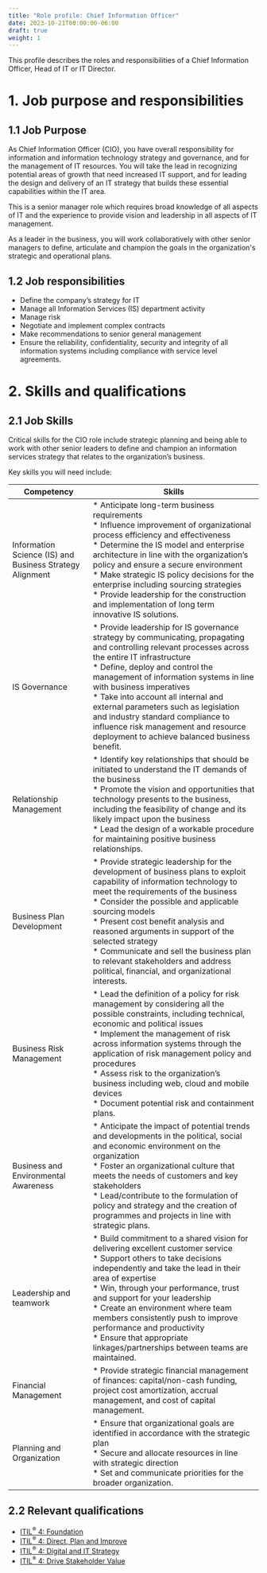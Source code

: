 ```yaml
---
title: "Role profile: Chief Information Officer"
date: 2023-10-21T00:00:00-06:00
draft: true
weight: 1
---
```


This profile describes the roles and responsibilities of a Chief Information Officer, Head of IT or IT Director.

# 1. Job purpose and responsibilities
## 1.1 Job Purpose
As Chief Information Officer (CIO), you have overall responsibility for information and information technology strategy and governance, and for the management of IT resources. You will take the lead in recognizing potential areas of growth that need increased IT support, and for leading the design and delivery of an IT strategy that builds these essential capabilities within the IT area.

This is a senior manager role which requires broad knowledge of all aspects of IT and the experience to provide vision and leadership in all aspects of IT management.

As a leader in the business, you will work collaboratively with other senior managers to define, articulate and champion the goals in the organization's strategic and operational plans.

## 1.2 Job responsibilities
- Define the company’s strategy for IT
- Manage all Information Services (IS) department activity
- Manage risk
- Negotiate and implement complex contracts
- Make recommendations to senior general management
- Ensure the reliability, confidentiality, security and integrity of all information systems including compliance with service level agreements.

# 2. Skills and qualifications
## 2.1 Job Skills
Critical skills for the CIO role include strategic planning and being able to work with other senior leaders to define and champion an information services strategy that relates to the organization’s business.

Key skills you will need include:

| Competency                                               | Skills                                                                                                                                                                                                                                                                                                                                                                                                                                                                                    |
| -------------------------------------------------------- | ----------------------------------------------------------------------------------------------------------------------------------------------------------------------------------------------------------------------------------------------------------------------------------------------------------------------------------------------------------------------------------------------------------------------------------------------------------------------------------------- |
| Information Science (IS) and Business Strategy Alignment | * Anticipate long-term business requirements <br />  * Influence improvement of organizational process efficiency and effectiveness <br />  * Determine the IS model and enterprise architecture in line with the organization’s policy and ensure a secure environment <br />  * Make strategic IS policy decisions for the enterprise including sourcing strategies <br />  * Provide leadership for the construction and implementation of long term innovative IS solutions. <br />   |
| IS Governance                                            | * Provide leadership for IS governance strategy by communicating, propagating and controlling relevant processes across the entire IT infrastructure <br />  * Define, deploy and control the management of information systems in line with business imperatives <br />  * Take into account all internal and external parameters such as legislation and industry standard compliance to influence risk management and resource deployment to achieve balanced business benefit. <br /> |
| Relationship Management                                  | * Identify key relationships that should be initiated to understand the IT demands of the business <br />  * Promote the vision and opportunities that technology presents to the business, including the feasibility of change and its likely impact upon the business <br />  * Lead the design of a workable procedure for maintaining positive business relationships. <br />                                                                                                         |
| Business Plan Development                                | * Provide strategic leadership for the development of business plans to exploit capability of information technology to meet the requirements of the business <br />  * Consider the possible and applicable sourcing models <br />  * Present cost benefit analysis and reasoned arguments in support of the selected strategy <br />  * Communicate and sell the business plan to relevant stakeholders and address political, financial, and organizational interests. <br />          |
| Business Risk Management                                 | * Lead the definition of a policy for risk management by considering all the possible constraints, including technical, economic and political issues <br />  * Implement the management of risk across information systems through the application of risk management policy and procedures <br />  * Assess risk to the organization’s business including web, cloud and mobile devices <br />  * Document potential risk and containment plans. <br />                                 |
| Business and Environmental Awareness                     | * Anticipate the impact of potential trends and developments in the political, social and economic environment on the organization <br />  * Foster an organizational culture that meets the needs of customers and key stakeholders <br />  * Lead/contribute to the formulation of policy and strategy and the creation of programmes and projects in line with strategic plans. <br />                                                                                                 |
| Leadership and teamwork                                  | * Build commitment to a shared vision for delivering excellent customer service <br />  * Support others to take decisions independently and take the lead in their area of expertise <br />  * Win, through your performance, trust and support for your leadership <br />  * Create an environment where team members consistently push to improve performance and productivity <br />  * Ensure that appropriate linkages/partnerships between teams are maintained. <br />            |
| Financial Management                                     | * Provide strategic financial management of finances: capital/non-cash funding, project cost amortization, accrual management, and cost of capital management. <br />                                                                                                                                                                                                                                                                                                                     |
| Planning and Organization                                | * Ensure that organizational goals are identified in accordance with the strategic plan <br />  * Secure and allocate resources in line with strategic direction <br />  * Set and communicate priorities for the broader organization. <br />                                                                                                                                                                                                                                            |

## 2.2 Relevant qualifications
- [ITIL<sup>®</sup> 4: Foundation](https://www.axelos.com/certifications/itil-service-management/itil-4-foundation)
- [ITIL<sup>®</sup> 4: Direct, Plan and Improve](https://www.axelos.com/certifications/itil-service-management/managing-professional/direct-plan-and-improve)
- [ITIL<sup>®</sup> 4: Digital and IT Strategy](https://www.axelos.com/certifications/itil-service-management/strategic-leader/digital-and-it-strategy)
- [ITIL<sup>®</sup> 4: Drive Stakeholder Value](https://www.axelos.com/certifications/itil-service-management/managing-professional/drive-stakeholder-value)[](https://www.axelos.com/certifications/itil-service-management/itil-4-foundation)
